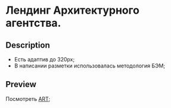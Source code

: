 # Лендинг Архитектурного агентства. 

## Description

* Есть адаптив до 320px;
* В написании разметки использовалась методология БЭМ;  

## Preview
Посмотреть [ART](https://artyomvolkov1.github.io/architectural-agency/);
